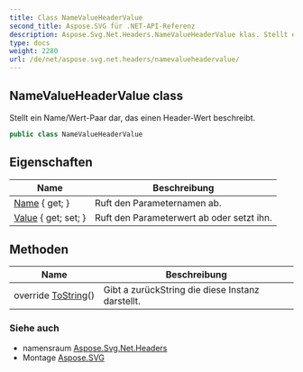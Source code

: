 ```yaml
---
title: Class NameValueHeaderValue
second_title: Aspose.SVG für .NET-API-Referenz
description: Aspose.Svg.Net.Headers.NameValueHeaderValue klas. Stellt ein Name/WertPaar dar das einen HeaderWert beschreibt.
type: docs
weight: 2280
url: /de/net/aspose.svg.net.headers/namevalueheadervalue/
---
```

## NameValueHeaderValue class

Stellt ein Name/Wert-Paar dar, das einen Header-Wert beschreibt.

```csharp
public class NameValueHeaderValue
```

## Eigenschaften

| Name | Beschreibung |
| --- | --- |
| [Name](../../aspose.svg.net.headers/namevalueheadervalue/name/) { get; } | Ruft den Parameternamen ab. |
| [Value](../../aspose.svg.net.headers/namevalueheadervalue/value/) { get; set; } | Ruft den Parameterwert ab oder setzt ihn. |

## Methoden

| Name | Beschreibung |
| --- | --- |
| override [ToString](../../aspose.svg.net.headers/namevalueheadervalue/tostring/)() | Gibt a zurückString die diese Instanz darstellt. |

### Siehe auch

* namensraum [Aspose.Svg.Net.Headers](../../aspose.svg.net.headers/)
* Montage [Aspose.SVG](../../)


